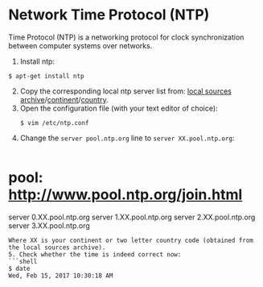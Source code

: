 # Network Time Protocol (NTP)

Time Protocol (NTP) is a networking protocol for clock synchronization between computer systems over networks.


1. Install ntp:
```shell
$ apt-get install ntp
```
2. Copy the corresponding local ntp server list from: [local sources archive][2]/[continent][3]/[country][4].
3. Open the configuration file (with your text editor of choice):
    ```shell
    $ vim /etc/ntp.conf
    ```
4. Change the `server pool.ntp.org` line to `server XX.pool.ntp.org`:
	```shell
  # pool: <http://www.pool.ntp.org/join.html>
  server 0.XX.pool.ntp.org
  server 1.XX.pool.ntp.org
  server 2.XX.pool.ntp.org
  server 3.XX.pool.ntp.org
  ```
  Where XX is your continent or two letter country code (obtained from the local sources archive).
5. Check whether the time is indeed correct now:
```shell
$ date
Wed, Feb 15, 2017 10:30:18 AM
```


<!-- REFERENCES -->

[1]:https://en.wikipedia.org/wiki/Network_Time_Protocol
[2]:http://www.pool.ntp.org/zone/@
[3]:http://www.pool.ntp.org/zone/europe
[4]:http://www.pool.ntp.org/zone/nl
